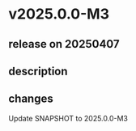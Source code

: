 # v2025.0.0-M3

## release on 20250407

## description

## changes

Update SNAPSHOT to 2025.0.0-M3

